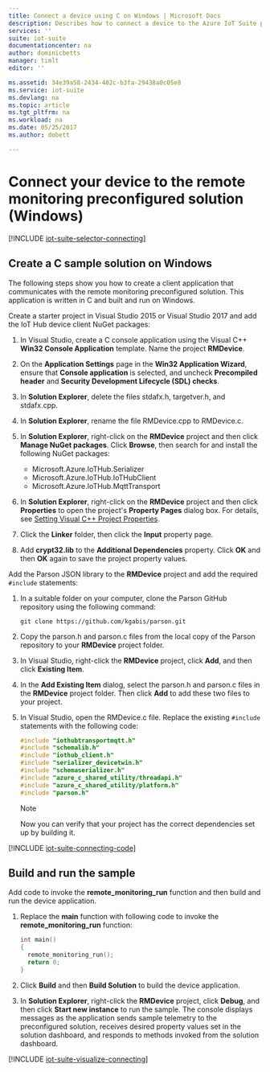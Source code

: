 ```yaml
---
title: Connect a device using C on Windows | Microsoft Docs
description: Describes how to connect a device to the Azure IoT Suite preconfigured remote monitoring solution using an application written in C running on Windows.
services: ''
suite: iot-suite
documentationcenter: na
author: dominicbetts
manager: timlt
editor: ''

ms.assetid: 34e39a58-2434-482c-b3fa-29438a0c05e8
ms.service: iot-suite
ms.devlang: na
ms.topic: article
ms.tgt_pltfrm: na
ms.workload: na
ms.date: 05/25/2017
ms.author: dobett

---
```

# Connect your device to the remote monitoring preconfigured solution (Windows)
[!INCLUDE [iot-suite-selector-connecting](../../includes/iot-suite-selector-connecting.md)]

## Create a C sample solution on Windows
The following steps show you how to create a client application that communicates with the remote monitoring preconfigured solution. This application is written in C and built and run on Windows.

Create a starter project in Visual Studio 2015 or Visual Studio 2017 and add the IoT Hub device client NuGet packages:

1. In Visual Studio, create a C console application using the Visual C++ **Win32 Console Application** template. Name the project **RMDevice**.
2. On the **Application Settings** page in the **Win32 Application Wizard**, ensure that **Console application** is selected, and uncheck **Precompiled header** and **Security Development Lifecycle (SDL) checks**.
3. In **Solution Explorer**, delete the files stdafx.h, targetver.h, and stdafx.cpp.
4. In **Solution Explorer**, rename the file RMDevice.cpp to RMDevice.c.
5. In **Solution Explorer**, right-click on the **RMDevice** project and then click **Manage NuGet packages**. Click **Browse**, then search for and install the following NuGet packages:
   
   * Microsoft.Azure.IoTHub.Serializer
   * Microsoft.Azure.IoTHub.IoTHubClient
   * Microsoft.Azure.IoTHub.MqttTransport
6. In **Solution Explorer**, right-click on the **RMDevice** project and then click **Properties** to open the project's **Property Pages** dialog box. For details, see [Setting Visual C++ Project Properties][lnk-c-project-properties]. 
7. Click the **Linker** folder, then click the **Input** property page.
8. Add **crypt32.lib** to the **Additional Dependencies** property. Click **OK** and then **OK** again to save the project property values.

Add the Parson JSON library to the **RMDevice** project and add the required `#include` statements:

1. In a suitable folder on your computer, clone the Parson GitHub repository using the following command:

    ```
    git clone https://github.com/kgabis/parson.git
    ```

1. Copy the parson.h and parson.c files from the local copy of the Parson repository to your **RMDevice** project folder.

1. In Visual Studio, right-click the **RMDevice** project, click **Add**, and then click **Existing Item**.

1. In the **Add Existing Item** dialog, select the parson.h and parson.c files in the **RMDevice** project folder. Then click **Add** to add these two files to your project.

1. In Visual Studio, open the RMDevice.c file. Replace the existing `#include` statements with the following code:
   
    ```c
    #include "iothubtransportmqtt.h"
    #include "schemalib.h"
    #include "iothub_client.h"
    #include "serializer_devicetwin.h"
    #include "schemaserializer.h"
    #include "azure_c_shared_utility/threadapi.h"
    #include "azure_c_shared_utility/platform.h"
    #include "parson.h"
    ```

    > [!NOTE]
    > Now you can verify that your project has the correct dependencies set up by building it.

[!INCLUDE [iot-suite-connecting-code](../../includes/iot-suite-connecting-code.md)]

## Build and run the sample

Add code to invoke the **remote\_monitoring\_run** function and then build and run the device application.

1. Replace the **main** function with following code to invoke the **remote\_monitoring\_run** function:
   
    ```c
    int main()
    {
      remote_monitoring_run();
      return 0;
    }
    ```

1. Click **Build** and then **Build Solution** to build the device application.

1. In **Solution Explorer**, right-click the **RMDevice** project, click **Debug**, and then click **Start new instance** to run the sample. The console displays messages as the application sends sample telemetry to the preconfigured solution, receives desired property values set in the solution dashboard, and responds to methods invoked from the solution dashboard.

[!INCLUDE [iot-suite-visualize-connecting](../../includes/iot-suite-visualize-connecting.md)]

[lnk-c-project-properties]: https://msdn.microsoft.com/library/669zx6zc.aspx
